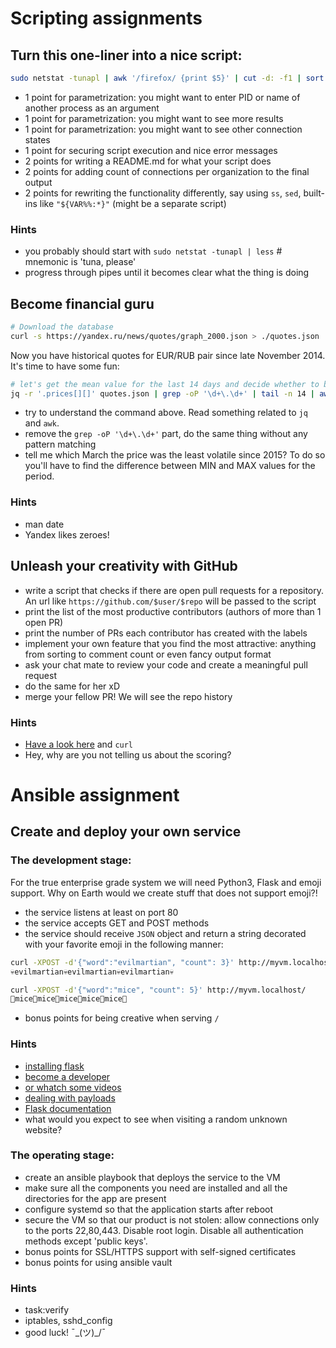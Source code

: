 # Scripting assignments
## Turn this one-liner into a nice script:
```sh
sudo netstat -tunapl | awk '/firefox/ {print $5}' | cut -d: -f1 | sort | uniq -c | sort | tail -n5 | grep -oP '(\d+\.){3}\d+' | while read IP ; do whois $IP | awk -F':' '/^Organization/ {print $2}' ; done
```
* 1 point for parametrization: you might want to enter PID or name of another process as an argument
* 1 point for parametrization: you might want to see more results
* 1 point for parametrization: you might want to see other connection states
* 1 point for securing script execution and nice error messages
* 2 points for writing a README.md for what your script does
* 2 points for adding count of connections per organization to the final output
* 2 points for rewriting the functionality differently, say using `ss`, `sed`, built-ins like `"${VAR%%:*}"` (might be a separate script)

### Hints
* you probably should start with `sudo netstat -tunapl | less` # mnemonic is 'tuna, please'
* progress through pipes until it becomes clear what the thing is doing


## Become financial guru
```sh
# Download the database
curl -s https://yandex.ru/news/quotes/graph_2000.json > ./quotes.json
```
Now you have historical quotes for EUR/RUB pair since late November 2014. It's time to have some fun:
```sh
# let's get the mean value for the last 14 days and decide whether to buy Euros:
jq -r '.prices[][]' quotes.json | grep -oP '\d+\.\d+' | tail -n 14 | awk -v mean=0 '{mean+=$1} END {print mean/14}'
```
* try to understand the command above. Read something related to `jq` and `awk`.
* remove the `grep -oP '\d+\.\d+'` part, do the same thing without any pattern matching
* tell me which March the price was the least volatile since 2015? To do so you'll have to find the difference between MIN and MAX values for the period.

### Hints
* man date
* Yandex likes zeroes!


## Unleash your creativity with GitHub
* write a script that checks if there are open pull requests for a repository. An url like `https://github.com/$user/$repo` will be passed to the script
* print the list of the most productive contributors (authors of more than 1 open PR)
* print the number of PRs each contributor has created with the labels
* implement your own feature that you find the most attractive: anything from sorting to comment count or even fancy output format
* ask your chat mate to review your code and create a meaningful pull request
* do the same for her xD
* merge your fellow PR! We will see the repo history

### Hints
* [Have a look here](https://github.com/trending) and `curl`
* Hey, why are you not telling us about the scoring?


# Ansible assignment
## Create and deploy your own service
### The development stage:
For the true enterprise grade system we will need Python3, Flask and emoji support. Why on Earth would we create stuff that does not support emoji?!

* the service listens at least on port 80
* the service accepts GET and POST methods
* the service should receive `JSON` object and return a string decorated with your favorite emoji in the following manner:
```sh
curl -XPOST -d'{"word":"evilmartian", "count": 3}' http://myvm.localhost/
💀evilmartian💀evilmartian💀evilmartian💀

curl -XPOST -d'{"word":"mice", "count": 5}' http://myvm.localhost/
🐘mice🐘mice🐘mice🐘mice🐘mice🐘
```
* bonus points for being creative when serving `/`

### Hints
* [installing flask](https://flask.palletsprojects.com/en/1.1.x/installation/#installation)
* [become a developer](https://flask.palletsprojects.com/en/1.1.x/quickstart/)
* [or whatch some videos](https://www.youtube.com/watch?v=Tv6qXtc4Whs)
* [dealing with payloads](https://www.digitalocean.com/community/tutorials/processing-incoming-request-data-in-flask)
* [Flask documentation](https://flask.palletsprojects.com/en/1.1.x/api/#flask.Request.get_json)
* what would you expect to see when visiting a random unknown website?

### The operating stage:
* create an ansible playbook that deploys the service to the VM
* make sure all the components you need are installed and all the directories for the app are present
* configure systemd so that the application starts after reboot
* secure the VM so that our product is not stolen: allow connections only to the ports 22,80,443. Disable root login. Disable all authentication methods except 'public keys'.
* bonus points for SSL/HTTPS support with self-signed certificates
* bonus points for using ansible vault

### Hints
* task:verify
* iptables, sshd_config
* good luck! ¯\_(ツ)_/¯
